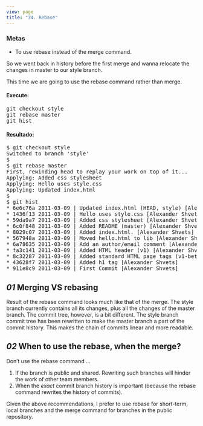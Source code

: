 ```yaml
---
view: page
title: "34. Rebase"
---
```


<h3>Metas</h3>

<ul><li>To use rebase instead of the merge command.</li></ul>

<p>So we went back in history before the first merge and wanna relocate the changes in master to our style branch.</p>

<p>This time we are going to use the rebase command rather than merge.</p>

<h4 class="h4-pre">Execute:</h4>

<pre class="instructions">git checkout style
git rebase master
git hist</pre>

<h4 class="h4-pre">Resultado:</h4>

<pre class="sample">$ git checkout style
Switched to branch 'style'
$
$ git rebase master
First, rewinding head to replay your work on top of it...
Applying: Added css stylesheet
Applying: Hello uses style.css
Applying: Updated index.html
$
$ git hist
* 6e6c76a 2011-03-09 | Updated index.html (HEAD, style) [Alexander Shvets]
* 1436f13 2011-03-09 | Hello uses style.css [Alexander Shvets]
* 59da9a7 2011-03-09 | Added css stylesheet [Alexander Shvets]
* 6c0f848 2011-03-09 | Added README (master) [Alexander Shvets]
* 8029c07 2011-03-09 | Added index.html. [Alexander Shvets]
* 567948a 2011-03-09 | Moved hello.html to lib [Alexander Shvets]
* 6a78635 2011-03-09 | Add an author/email comment [Alexander Shvets]
* fa3c141 2011-03-09 | Added HTML header (v1) [Alexander Shvets]
* 8c32287 2011-03-09 | Added standard HTML page tags (v1-beta) [Alexander Shvets]
* 43628f7 2011-03-09 | Added h1 tag [Alexander Shvets]
* 911e8c9 2011-03-09 | First Commit [Alexander Shvets]</pre>

<h2><em>01</em> Merging VS rebasing</h2>

<p>Result of the rebase command looks much like that of the merge.  The style branch currently contains all its changes, plus all the changes of the master branch.  The commit tree, however, is a bit different.  The style branch commit tree has been rewritten to make the master branch a part of the commit history.  This makes the chain of commits linear and more readable.</p>

<h2><em>02</em> When to use the rebase, when the merge?</h2>

<p>Don&#8217;t use the rebase command &#8230;</p>

<ol>
	<li>If the branch is public and shared.  Rewriting such branches will hinder the work of other team members.</li>
	<li>When the <em>exact</em> commit branch history is important (because the rebase command rewrites the history of commits).</li>
</ol>
<p>Given the above recommendations, I prefer to use rebase for short-term, local branches and the merge command for branches in the public repository.</p>
  </div>
